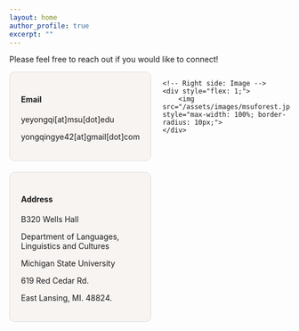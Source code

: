 ```yaml
---
layout: home
author_profile: true
excerpt: ""
---
```


Please feel free to reach out if you would like to connect!

<div style="display: flex; justify-content: space-between; align-items: flex-start;">
    <!-- Left side: Text Boxes -->
    <div style="flex: 1; margin-right: 20px; display: flex; flex-direction: column;">
        <div style="border: 1px solid #ddd; padding: 20px; background-color: #f7f4f2; margin-bottom: 20px; border-radius: 10px; flex-grow: 1;">
            <h4>Email</h4>
            <p>yeyongqi[at]msu[dot]edu</p>
            <p>yongqingye42[at]gmail[dot]com</p>
        </div>
        <div style="border: 1px solid #ddd; padding: 20px; background-color: #f7f4f2; border-radius: 10px; flex-grow: 1;">
            <h4>Address</h4>
            <p>B320 Wells Hall</p>
            <p>Department of Languages, Linguistics and Cultures</p>
            <p>Michigan State University</p>
            <p>619 Red Cedar Rd.</p>
            <p>East Lansing, MI. 48824.</p>
        </div>
    </div>

    <!-- Right side: Image -->
    <div style="flex: 1;">
        <img src="/assets/images/msuforest.jpg" style="max-width: 100%; border-radius: 10px;">
    </div>
</div>
